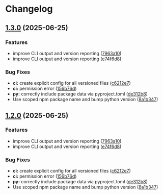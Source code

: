 # Changelog

## [1.3.0](https://github.com/aaurelions/combicode/compare/combicode-py-v1.2.1...combicode-py-v1.3.0) (2025-06-25)


### Features

* improve CLI output and version reporting ([7963a10](https://github.com/aaurelions/combicode/commit/7963a10782c2626608750de53023d37d327d51b2))
* improve CLI output and version reporting ([e74f6d8](https://github.com/aaurelions/combicode/commit/e74f6d8fbed4f9cdf8ad82f3dae87069f66f7bb6))


### Bug Fixes

* **ci:** create explicit config for all versioned files ([c6212e7](https://github.com/aaurelions/combicode/commit/c6212e7801cf99876a4f996d7e1273f88bac51c7))
* **ci:** permission error ([156b76d](https://github.com/aaurelions/combicode/commit/156b76d3ab1550123df2ded6b1da5d6e2e2cc008))
* **py:** correctly include package data via pyproject.toml ([de312b8](https://github.com/aaurelions/combicode/commit/de312b81a8dccb049ccb0c7ddf94fbd4ba510600))
* Use scoped npm package name and bump python version ([8a1b347](https://github.com/aaurelions/combicode/commit/8a1b347f6c54c9762acf354ef289c293d3ef21a3))

## [1.2.0](https://github.com/aaurelions/combicode/compare/combicode-py-v1.1.0...combicode-py-v1.2.0) (2025-06-25)


### Features

* improve CLI output and version reporting ([7963a10](https://github.com/aaurelions/combicode/commit/7963a10782c2626608750de53023d37d327d51b2))
* improve CLI output and version reporting ([e74f6d8](https://github.com/aaurelions/combicode/commit/e74f6d8fbed4f9cdf8ad82f3dae87069f66f7bb6))


### Bug Fixes

* **ci:** create explicit config for all versioned files ([c6212e7](https://github.com/aaurelions/combicode/commit/c6212e7801cf99876a4f996d7e1273f88bac51c7))
* **ci:** permission error ([156b76d](https://github.com/aaurelions/combicode/commit/156b76d3ab1550123df2ded6b1da5d6e2e2cc008))
* **py:** correctly include package data via pyproject.toml ([de312b8](https://github.com/aaurelions/combicode/commit/de312b81a8dccb049ccb0c7ddf94fbd4ba510600))
* Use scoped npm package name and bump python version ([8a1b347](https://github.com/aaurelions/combicode/commit/8a1b347f6c54c9762acf354ef289c293d3ef21a3))
